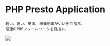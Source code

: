 # PHP Presto Application
```
軽い、速い、簡潔、開発効率がいいを目指す。
最速のPHPフレームワークを目指す。
```

<img src=https://i.imgur.com/fpeJwF8.png>
